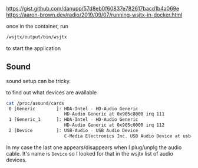 https://gist.github.com/danupp/57d8eb0f60837e782617bacd1b4a069e
https://aaron-brown.dev/radio/2019/09/07/running-wsjtx-in-docker.html

once in the container, run
```bash
/wsjtx/output/bin/wsjtx
```
to start the application

## Sound

sound setup can be tricky.

to find out what devices are available
```bash
cat /proc/asound/cards
 0 [Generic        ]: HDA-Intel - HD-Audio Generic
                      HD-Audio Generic at 0x905c8000 irq 111
 1 [Generic_1      ]: HDA-Intel - HD-Audio Generic
                      HD-Audio Generic at 0x905c0000 irq 112
 2 [Device         ]: USB-Audio - USB Audio Device
                      C-Media Electronics Inc. USB Audio Device at usb-0000:c1:00.3-1, full speed
```

In my case the last one appears/disappears when I plug/unplg the audio cable. It's name is `Device` so I looked for that in the wsjtx list of audio devices. 

